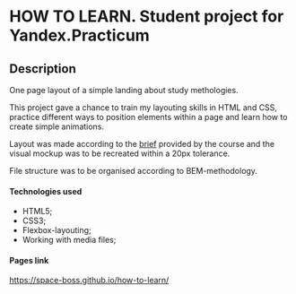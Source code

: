 # HOW TO LEARN. Student project for Yandex.Practicum

## Description

One page layout of a simple landing about study methologies.

This project gave a chance to train my layouting skills in HTML and CSS, practice different ways to position elements within a page and learn how to create simple animations.

Layout was made according to the [brief](https://drive.google.com/file/d/19HyRXtvfmQBiZGARttWNdWEENEO-U7fP/view?usp=sharing) provided by the course and the visual mockup was to be recreated within a 20px tolerance.

File structure was to be organised according to BEM-methodology.


#### Technologies used

* HTML5;
* CSS3;
* Flexbox-layouting;
* Working with media files;

#### Pages link

https://space-boss.github.io/how-to-learn/

